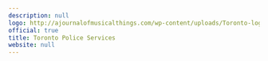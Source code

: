 ```yaml
---
description: null
logo: http://ajournalofmusicalthings.com/wp-content/uploads/Toronto-logo.png
official: true
title: Toronto Police Services
website: null
---
```


